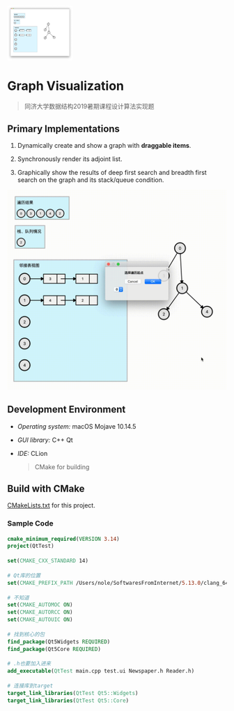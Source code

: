 <img src="Assets/AdjointList.png" width=150>

# Graph Visualization

> 同济大学数据结构2019暑期课程设计算法实现题

## Primary Implementations

1. Dynamically create and show a graph with **draggable items**.
  
2. Synchronously render its adjoint list.

3. Graphically show the results of deep first search and breadth first search on the graph and its stack/queue condition.

![Presentation](Assets/Presentation.gif)

## Development Environment

- *Operating system:* macOS Mojave 10.14.5
- *GUI library:* C++ Qt
- *IDE:* CLion
  
  > CMake for building

## Build with CMake

[CMakeLists.txt](Graph_DataStructureCourseDesign/CMakeLists.txt) for this project.

### Sample Code

```CMake
cmake_minimum_required(VERSION 3.14)
project(QtTest)

set(CMAKE_CXX_STANDARD 14)

# Qt库的位置
set(CMAKE_PREFIX_PATH /Users/nole/SoftwaresFromInternet/5.13.0/clang_64/lib/cmake)

# 不知道
set(CMAKE_AUTOMOC ON)
set(CMAKE_AUTORCC ON)
set(CMAKE_AUTOUIC ON)

# 找到核心的包
find_package(Qt5Widgets REQUIRED)
find_package(Qt5Core REQUIRED)

# .h也要加入进来
add_executable(QtTest main.cpp test.ui Newspaper.h Reader.h)

# 连接库到target
target_link_libraries(QtTest Qt5::Widgets)
target_link_libraries(QtTest Qt5::Core)
```
